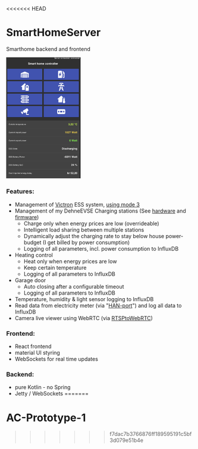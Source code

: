 <<<<<<< HEAD
# SmartHomeServer
Smarthome backend and frontend

<img src="docs/main_menu.png" width="200">

### Features:
- Management of [Victron](https://www.victronenergy.com/) ESS system, [using mode 3](https://www.victronenergy.com/live/ess:ess_mode_2_and_3)
- Management of my DehneEVSE Charging stations (See [hardware](https://github.com/sebdehne/DehneEVSE-Hardware) and [firmware](https://github.com/sebdehne/DehneEVSE-Firmware)) 
  - Charge only when energy prices are low (overrideable)
  - Intelligent load sharing between multiple stations
  - Dynamically adjust the charging rate to stay below house power-budget (I get billed by power consumption)
  - Logging of all parameters, incl. power consumption to InfluxDB
- Heating control
  - Heat only when energy prices are low
  - Keep certain temperature
  - Logging of all parameters to InfluxDB
- Garage door
  - Auto closing after a configurable timeout
  - Logging of all parameters to InfluxDB
- Temperature, humidity & light sensor logging to InfluxDB
- Read data from electricity meter (via "[HAN-port](https://www.nek.no/info-ams-han-utviklere/)") and log all data to InfluxDB 
- Camera live viewer using WebRTC (via [RTSPtoWebRTC](https://github.com/deepch/RTSPtoWebRTC))

### Frontend:
- React frontend
- material UI styring
- WebSockets for real time updates

### Backend:
- pure Kotlin - no Spring
- Jetty / WebSockets
=======
# AC-Prototype-1
>>>>>>> f7dac7b3766876ff189595191c5bf3d079e51b4e
